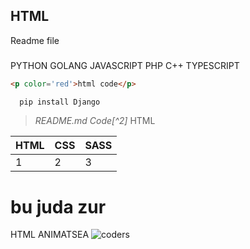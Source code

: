 HTML
---
Readme file
###
PYTHON GOLANG JAVASCRIPT PHP C++ TYPESCRIPT
```html
<p color='red'>html code</p>
```

```python
  pip install Django
```

>  _README.md Code[^2]_ HTML

|HTML|CSS|SASS|  
|--- |---|--- |
| 1  | 2 | 3  |

bu juda zur
===
HTML ANIMATSEA
![coders](https://learncodeonline.in/mascot.png)
